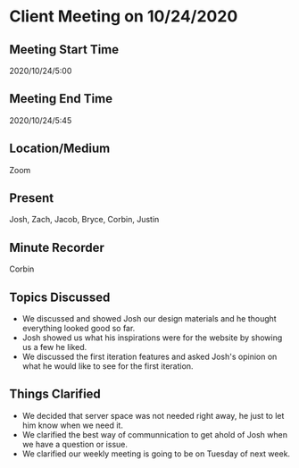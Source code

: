   
# Client Meeting on 10/24/2020

## Meeting Start Time

2020/10/24/5:00

## Meeting End Time

2020/10/24/5:45

## Location/Medium

Zoom

## Present

Josh, Zach, Jacob, Bryce, Corbin, Justin

## Minute Recorder

Corbin 

## Topics Discussed
- We discussed and showed Josh our design materials and he thought everything looked good so far. 
- Josh showed us what his inspirations were for the website by showing us a few he liked.
- We discussed the first iteration features and asked Josh's opinion on what he would like to see for the first iteration. 

## Things Clarified
- We decided that server space was not needed right away, he just to let him know when we need it. 
- We clarified the best way of communnication to get ahold of Josh when we have a question or issue.
- We clarified our weekly meeting is going to be on Tuesday of next week. 
 
